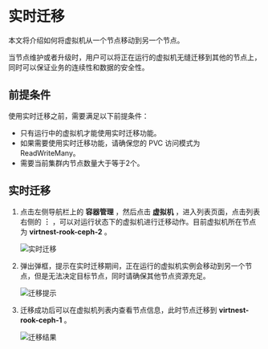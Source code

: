 # 实时迁移

本文将介绍如何将虚拟机从一个节点移动到另一个节点。

当节点维护或者升级时，用户可以将正在运行的虚拟机无缝迁移到其他的节点上，同时可以保证业务的连续性和数据的安全性。

## 前提条件

使用实时迁移之前，需要满足以下前提条件：

- 只有运行中的虚拟机才能使用实时迁移功能。
- 如果需要使用实时迁移功能，请确保您的 PVC 访问模式为 ReadWriteMany。
- 需要当前集群内节点数量大于等于2个。

## 实时迁移

1. 点击左侧导航栏上的 __容器管理__ ，然后点击 __虚拟机__ ，进入列表页面，点击列表右侧的 __︙__ ，可以对运行状态下的虚拟机进行迁移动作。目前虚拟机所在节点为 __virtnest-rook-ceph-2__ 。

    ![实时迁移](https://docs.daocloud.io/daocloud-docs-images/docs/zh/docs/virtnest/images/live01.png)

2. 弹出弹框，提示在实时迁移期间，正在运行的虚拟机实例会移动到另一个节点，但是无法决定目标节点，同时请确保其他节点资源充足。

    ![迁移提示](https://docs.daocloud.io/daocloud-docs-images/docs/zh/docs/virtnest/images/live02.png)

3. 迁移成功后可以在虚拟机列表内查看节点信息，此时节点迁移到 __virtnest-rook-ceph-1__ 。

    ![迁移结果](https://docs.daocloud.io/daocloud-docs-images/docs/zh/docs/virtnest/images/live03.png)
